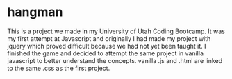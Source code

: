 # hangman

This is a project we made in my University of Utah Coding Bootcamp.  It was my first attempt at Javascript and originally
I had made my project with jquery which proved difficult because we had not yet been taught it.  I finished the game and 
decided to attempt the same project in vanilla javascript to better understand the concepts. vanilla .js and .html are linked
to the same .css as the first project.
